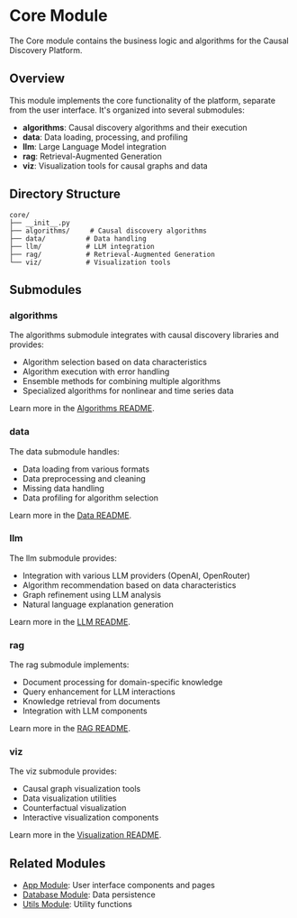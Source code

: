 # Core Module

The Core module contains the business logic and algorithms for the Causal Discovery Platform.

## Overview

This module implements the core functionality of the platform, separate from the user interface. It's organized into several submodules:

- **algorithms**: Causal discovery algorithms and their execution
- **data**: Data loading, processing, and profiling
- **llm**: Large Language Model integration
- **rag**: Retrieval-Augmented Generation
- **viz**: Visualization tools for causal graphs and data

## Directory Structure

```
core/
├── __init__.py
├── algorithms/     # Causal discovery algorithms
├── data/          # Data handling
├── llm/           # LLM integration
├── rag/           # Retrieval-Augmented Generation
└── viz/           # Visualization tools
```

## Submodules

### algorithms

The algorithms submodule integrates with causal discovery libraries and provides:

- Algorithm selection based on data characteristics
- Algorithm execution with error handling
- Ensemble methods for combining multiple algorithms
- Specialized algorithms for nonlinear and time series data

Learn more in the [Algorithms README](./algorithms/README.md).

### data

The data submodule handles:

- Data loading from various formats
- Data preprocessing and cleaning
- Missing data handling
- Data profiling for algorithm selection

Learn more in the [Data README](./data/README.md).

### llm

The llm submodule provides:

- Integration with various LLM providers (OpenAI, OpenRouter)
- Algorithm recommendation based on data characteristics
- Graph refinement using LLM analysis
- Natural language explanation generation

Learn more in the [LLM README](./llm/README.md).

### rag

The rag submodule implements:

- Document processing for domain-specific knowledge
- Query enhancement for LLM interactions
- Knowledge retrieval from documents
- Integration with LLM components

Learn more in the [RAG README](./rag/README.md).

### viz

The viz submodule provides:

- Causal graph visualization tools
- Data visualization utilities
- Counterfactual visualization
- Interactive visualization components

Learn more in the [Visualization README](./viz/README.md).

## Related Modules

- [App Module](../app/README.md): User interface components and pages
- [Database Module](../db/README.md): Data persistence
- [Utils Module](../utils/README.md): Utility functions
